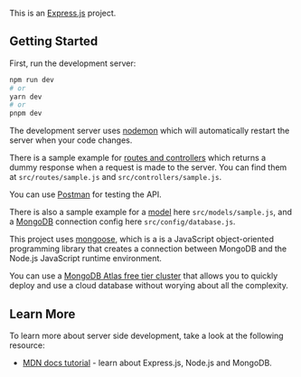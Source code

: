 This is an [Express.js](https://expressjs.com/) project.

## Getting Started

First, run the development server:

```bash
npm run dev
# or
yarn dev
# or
pnpm dev
```

The development server uses [nodemon](https://nodemon.io/) which will automatically restart the server when your code changes.

There is a sample example for [routes and controllers](https://developer.mozilla.org/en-US/docs/Learn/Server-side/Express_Nodejs/routes) which returns a dummy response when a request is made to the server. You can find them at `src/routes/sample.js` and `src/controllers/sample.js`.

You can use [Postman](https://www.postman.com/) for testing the API.

There is also a sample example for a [model](https://developer.mozilla.org/en-US/docs/Learn/Server-side/Express_Nodejs/mongoose) here `src/models/sample.js`, and a [MongoDB](https://www.mongodb.com/) connection config here `src/config/database.js`.

This project uses [mongoose](https://mongoosejs.com/), which is a is a JavaScript object-oriented programming library that creates a connection between MongoDB and the Node.js JavaScript runtime environment.

You can use a [MongoDB Atlas free tier cluster](https://www.mongodb.com/atlas/database) that allows you to quickly deploy and use a cloud database without worying about all the complexity.

## Learn More

To learn more about server side development, take a look at the following resource:

- [MDN docs tutorial](https://developer.mozilla.org/en-US/docs/Learn/Server-side/Express_Nodejs) - learn about Express.js, Node.js and MongoDB.
